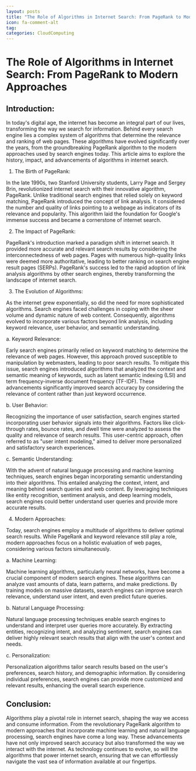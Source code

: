 ```yaml
---
layout: posts
title: "The Role of Algorithms in Internet Search: From PageRank to Modern Approaches"
icon: fa-comment-alt
tag:      
categories: CloudComputing
---
```



# The Role of Algorithms in Internet Search: From PageRank to Modern Approaches

## Introduction:

In today's digital age, the internet has become an integral part of our lives, transforming the way we search for information. Behind every search engine lies a complex system of algorithms that determine the relevance and ranking of web pages. These algorithms have evolved significantly over the years, from the groundbreaking PageRank algorithm to the modern approaches used by search engines today. This article aims to explore the history, impact, and advancements of algorithms in internet search.

1. The Birth of PageRank:

In the late 1990s, two Stanford University students, Larry Page and Sergey Brin, revolutionized internet search with their innovative algorithm, PageRank. Unlike traditional search engines that relied solely on keyword matching, PageRank introduced the concept of link analysis. It considered the number and quality of links pointing to a webpage as indicators of its relevance and popularity. This algorithm laid the foundation for Google's immense success and became a cornerstone of internet search.

2. The Impact of PageRank:

PageRank's introduction marked a paradigm shift in internet search. It provided more accurate and relevant search results by considering the interconnectedness of web pages. Pages with numerous high-quality links were deemed more authoritative, leading to better ranking on search engine result pages (SERPs). PageRank's success led to the rapid adoption of link analysis algorithms by other search engines, thereby transforming the landscape of internet search.

3. The Evolution of Algorithms:

As the internet grew exponentially, so did the need for more sophisticated algorithms. Search engines faced challenges in coping with the sheer volume and dynamic nature of web content. Consequently, algorithms evolved to incorporate various factors beyond link analysis, including keyword relevance, user behavior, and semantic understanding.

a. Keyword Relevance:

Early search engines primarily relied on keyword matching to determine the relevance of web pages. However, this approach proved susceptible to manipulation by webmasters, leading to poor search results. To mitigate this issue, search engines introduced algorithms that analyzed the context and semantic meaning of keywords, such as latent semantic indexing (LSI) and term frequency-inverse document frequency (TF-IDF). These advancements significantly improved search accuracy by considering the relevance of content rather than just keyword occurrence.

b. User Behavior:

Recognizing the importance of user satisfaction, search engines started incorporating user behavior signals into their algorithms. Factors like click-through rates, bounce rates, and dwell time were analyzed to assess the quality and relevance of search results. This user-centric approach, often referred to as "user intent modeling," aimed to deliver more personalized and satisfactory search experiences.

c. Semantic Understanding:

With the advent of natural language processing and machine learning techniques, search engines began incorporating semantic understanding into their algorithms. This entailed analyzing the context, intent, and meaning behind search queries and web content. By leveraging techniques like entity recognition, sentiment analysis, and deep learning models, search engines could better understand user queries and provide more accurate results.

4. Modern Approaches:

Today, search engines employ a multitude of algorithms to deliver optimal search results. While PageRank and keyword relevance still play a role, modern approaches focus on a holistic evaluation of web pages, considering various factors simultaneously.

a. Machine Learning:

Machine learning algorithms, particularly neural networks, have become a crucial component of modern search engines. These algorithms can analyze vast amounts of data, learn patterns, and make predictions. By training models on massive datasets, search engines can improve search relevance, understand user intent, and even predict future queries.

b. Natural Language Processing:

Natural language processing techniques enable search engines to understand and interpret user queries more accurately. By extracting entities, recognizing intent, and analyzing sentiment, search engines can deliver highly relevant search results that align with the user's context and needs.

c. Personalization:

Personalization algorithms tailor search results based on the user's preferences, search history, and demographic information. By considering individual preferences, search engines can provide more customized and relevant results, enhancing the overall search experience.

## Conclusion:

Algorithms play a pivotal role in internet search, shaping the way we access and consume information. From the revolutionary PageRank algorithm to modern approaches that incorporate machine learning and natural language processing, search engines have come a long way. These advancements have not only improved search accuracy but also transformed the way we interact with the internet. As technology continues to evolve, so will the algorithms that power internet search, ensuring that we can effortlessly navigate the vast sea of information available at our fingertips.